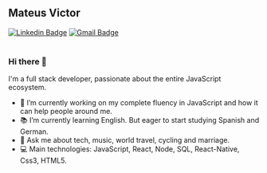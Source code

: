 ## Mateus Victor
[![Linkedin Badge](https://img.shields.io/badge/-mateussv-blue?style=flat-square&logo=Linkedin&logoColor=white&link=https://www.linkedin.com/in/mateus-victor/)](https://www.linkedin.com/in/mateus-victor/)
[![Gmail Badge](https://img.shields.io/badge/-mateus.svictor@gmail.com-c14438?style=flat-square&logo=Gmail&logoColor=white&link=mailto:mateus.svictor@gmail.com)](mailto:mateus.svictor@gmail.com)  
<br>

### Hi there 👋


I'm a full stack developer, passionate about the entire JavaScript ecosystem.

* 🔭 I’m currently working on my complete fluency in JavaScript and how it can help people around me.
* :books: I’m currently learning English. But eager to start studying Spanish and German.
* 💬 Ask me about tech, music, world travel, cycling and marriage.
* :computer: Main technologies: JavaScript, React, Node, SQL, React-Native, Css3, HTML5.

